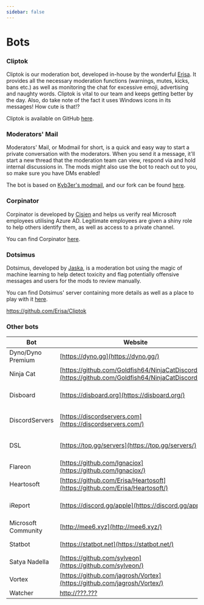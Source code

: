 ```yaml
---
sidebar: false
---
```


# Bots

### Cliptok
Cliptok is our moderation bot, developed in-house by the wonderful [Erisa](https://erisa.moe/). It provides all the necessary moderation functions (warnings, mutes, kicks, bans etc.) as well as monitoring the chat for excessive emoji, advertising and naughty words. Cliptok is vital to our team and keeps getting better by the day. Also, do take note of the fact it uses Windows icons in its messages! How cute is that!?

Cliptok is available on GitHub [here](https://github.com/Erisa/cliptok). 

### Moderators' Mail

Moderators' Mail, or Modmail for short, is a quick and easy way to start a private conversation with the moderators. When you send it a message, it'll start a new thread that the moderation team can view, respond via and hold internal discussions in. The mods might also use the bot to reach out to you, so make sure you have DMs enabled!

The bot is based on [Kyb3er's modmail](https://github.com/kyb3r/modmail), and our fork can be found [here](https://github.com/Microsoft-community/modmail).

### Corpinator

Corpinator is developed by [Cisien](https://github.com/cisien) and helps us verify real Microsoft employees utilising Azure AD. Legitimate employees are given a shiny role to help others identify them, as well as access to a private channel.

You can find Corpinator [here](https://github.com/Cisien/corpinator).

### Dotsimus

Dotsimus, developed by [Jaska](https://discordhub.com/profile/71270107371802624), is a moderation bot using the magic of machine learning to help detect toxicity and flag potentially offensive messages and users for the mods to review manually.

You can find Dotsimus' server containing more details as well as a place to play with it [here](https://discord.gg/VqKQf4M).

https://github.com/Erisa/Cliptok

### Other bots
| Bot                 | Website                                                                                               | Function                |
|---------------------|-------------------------------------------------------------------------------------------------------|-------------------------|
| Dyno/Dyno Premium   | [https://dyno.gg](https://dyno.gg/)                                                                   | Logging                 |
| Ninja Cat           | [https://github.com/Goldfish64/NinjaCatDiscordBot](https://github.com/Goldfish64/NinjaCatDiscordBot/) | Insider info            |
| Disboard            | [https://disboard.org](https://disboard.org/)                                                         | Public server listing   |
| DiscordServers      | [https://discordservers.com](https://discordservers.com/)                                             | Public server listing   |
| DSL                 | [https://top.gg/servers](https://top.gg/servers/)                                                     | Public server listing   |
| Flareon             | [https://github.com/Ignaciox](https://github.com/Ignaciox/)                                           | Music                   |
| Heartosoft          | [https://github.com/Erisa/Heartosoft](https://github.com/Erisa/Heartosoft/)                           | Starboard               |
| iReport             | [https://discord.gg/apple](https://discord.gg/apple/)                                                 | Inter-server reporting  |
| Microsoft Community | [http://mee6.xyz](http://mee6.xyz/)                                                                   | Levelling and utilities |
| Statbot             | [https://statbot.net](https://statbot.net/)                                                           | Server statistics       |
| Satya Nadella       | [https://github.com/sylveon](https://github.com/sylveon/)                                             | Giveaways               |
| Vortex              | [https://github.com/jagrosh/Vortex](https://github.com/jagrosh/Vortex/)                               | Moderation              |
| Watcher             | [http://???.???](http://hmpg.net/)                                                                    | Watching                |
